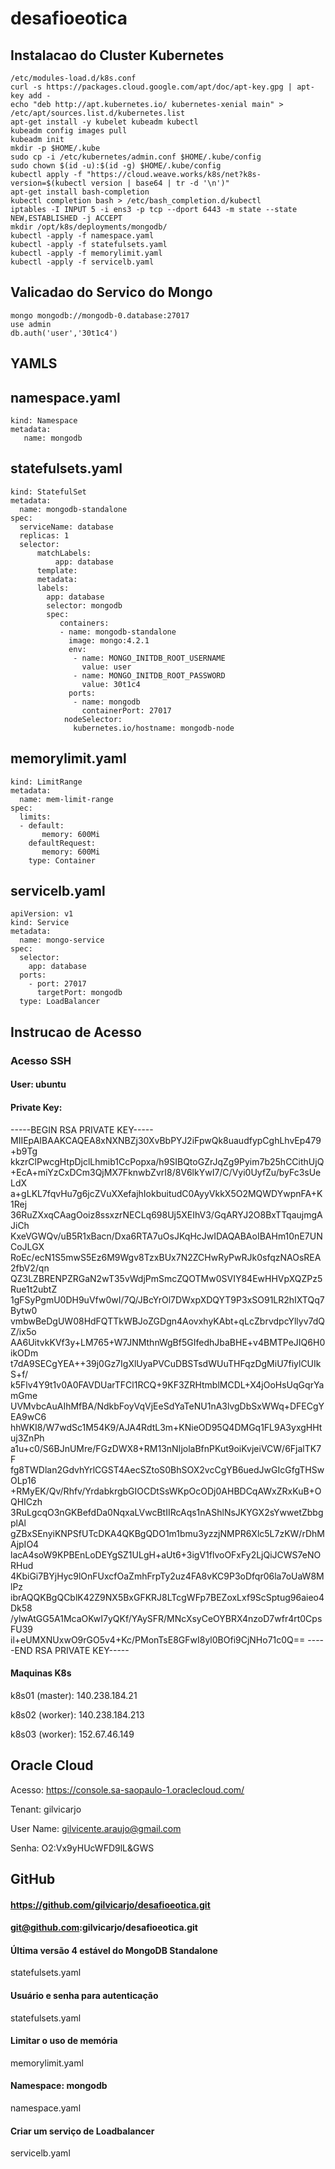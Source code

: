 # desafioeotica

Instalacao do Cluster Kubernetes
-------------------------------------------------------------------------------
```
/etc/modules-load.d/k8s.conf
curl -s https://packages.cloud.google.com/apt/doc/apt-key.gpg | apt-key add -
echo "deb http://apt.kubernetes.io/ kubernetes-xenial main" > /etc/apt/sources.list.d/kubernetes.list
apt-get install -y kubelet kubeadm kubectl
kubeadm config images pull
kubeadm init
mkdir -p $HOME/.kube
sudo cp -i /etc/kubernetes/admin.conf $HOME/.kube/config
sudo chown $(id -u):$(id -g) $HOME/.kube/config
kubectl apply -f "https://cloud.weave.works/k8s/net?k8s-version=$(kubectl version | base64 | tr -d '\n')"
apt-get install bash-completion
kubectl completion bash > /etc/bash_completion.d/kubectl
iptables -I INPUT 5 -i ens3 -p tcp --dport 6443 -m state --state NEW,ESTABLISHED -j ACCEPT
mkdir /opt/k8s/deployments/mongodb/
kubectl -apply -f namespace.yaml
kubectl -apply -f statefulsets.yaml
kubectl -apply -f memorylimit.yaml
kubectl -apply -f servicelb.yaml
```

Valicadao do Servico do Mongo
-------------------------------------------------------------------------------

```kubectl exec -it mongodb-0 sh
mongo mongodb://mongodb-0.database:27017
use admin
db.auth('user','30t1c4')
```

YAMLS
-------------------------------------------------------------------------------

## namespace.yaml

```apiVersion: v1
kind: Namespace
metadata:
   name: mongodb
```

## statefulsets.yaml

```apiVersion: v1
kind: StatefulSet
metadata:
  name: mongodb-standalone
spec:
  serviceName: database
  replicas: 1
  selector:
      matchLabels:
          app: database
      template:
      metadata:
      labels:
        app: database
        selector: mongodb
        spec:
           containers:
           - name: mongodb-standalone
             image: mongo:4.2.1
             env:
              - name: MONGO_INITDB_ROOT_USERNAME
                value: user
              - name: MONGO_INITDB_ROOT_PASSWORD
                value: 30t1c4
             ports:
              - name: mongodb
                containerPort: 27017
            nodeSelector:
              kubernetes.io/hostname: mongodb-node
```

## memorylimit.yaml

```apiVersion: v1
kind: LimitRange
metadata:
  name: mem-limit-range
spec:
  limits:
  - default:
       memory: 600Mi
    defaultRequest:
       memory: 600Mi
    type: Container
```

## servicelb.yaml

```
apiVersion: v1
kind: Service
metadata:
  name: mongo-service
spec:
  selector:
    app: database
  ports:
    - port: 27017
      targetPort: mongodb
  type: LoadBalancer
  ```

Instrucao de Acesso
-------------------------------------------------------------------------------

### Acesso SSH

#### User: ubuntu
#### Private Key:

-----BEGIN RSA PRIVATE KEY-----
MIIEpAIBAAKCAQEA8xNXNBZj30XvBbPYJ2iFpwQk8uaudfypCghLhvEp479+b9Tg
kkzrClPwcgHtpDjclLhmib1CcPopxa/h9SIBQtoGZrJqZg9Pyim7b25hCCithUjQ
+EcA+miYzCxDCm3QjMX7FknwbZvrI8/8V6lkYwI7/C/Vyi0UyfZu/byFc3sUeLdX
a+gLKL7fqvHu7g6jcZVuXXefajhIokbuitudC0AyyVkkX5O2MQWDYwpnFA+K1Rej
36RuZXxqCAagOoiz8ssxzrNECLq698Uj5XEIhV3/GqARYJ2O8BxTTqaujmgAJiCh
KxeVGWQv/uB5R1xBacn/Dxa6RTA7uOsJKqHcJwIDAQABAoIBAHm10nE7UNCoJLGX
RoEc/ecN1S5mwS5Ez6M9Wgv8TzxBUx7N2ZCHwRyPwRJk0sfqzNAOsREA2fbV2/qn
QZ3LZBRENPZRGaN2wT35vWdjPmSmcZQOTMw0SVIY84EwHHVpXQZPz5Rue1t2ubtZ
1gFSyPgmU0DH9uVfw0wI/7Q/JBcYrOl7DWxpXDQYT9P3xSO91LR2hIXTQq7Bytw0
vmbwBeDgUW08HdFQTTkWBJoZGDgn4AovxhyKAbt+qLcZbrvdpcYllyv7dQZ/ix5o
AA6UitvkKVf3y+LM765+W7JNMthnWgBf5GIfedhJbaBHE+v4BMTPeJIQ6H0ikODm
t7dA9SECgYEA++39j0Gz7IgXlUyaPVCuDBSTsdWUuTHFqzDgMiU7fiylCUIkS+f/
k5Flv4Y9t1v0A0FAVDUarTFCl1RCQ+9KF3ZRHtmblMCDL+X4jOoHsUqGqrYamGme
UVMvbcAuAIhMfBA/NdkbFoyVqVjEeSdYaTeNU1nA3lvgDbSxWWq+DFECgYEA9wC6
hhWKI8/W7wdSc1M54K9/AJA4RdtL3m+KNieOD95Q4DMGq1FL9A3yxgHHtuj3ZnPh
a1u+c0/S6BJnUMre/FGzDWX8+RM13nNIjolaBfnPKut9oiKvjeiVCW/6FjalTK7F
fg8TWDlan2GdvhYrlCGST4AecSZtoS0BhSOX2vcCgYB6uedJwGIcGfgTHSwOLp16
+RMyEK/Qv/Rhfv/YrdabkrgbGIOCDtSsWKpOcODj0AHBDCqAWxZRxKuB+OQHICzh
3RuLgcqO3nGKBefdDa0NqxaLVwcBtIIRcAqs1nAShlNsJKYGX2sYwwetZbbgplAl
gZBxSEnyiKNPSfUTcDKA4QKBgQDO1m1bmu3yzzjNMPR6Xlc5L7zKW/rDhMAjpIO4
lacA4soW9KPBEnLoDEYgSZ1ULgH+aUt6+3igV1flvoOFxFy2LjQiJCWS7eNORHud
4KbiGi7BYjHyc9lOnFUxcfOaZmhFrpTy2uz4FA8vKC9P3oDfqr06la7oUaW8MlPz
ibrAQQKBgQCblK42Z9NX5BxGFKRJ8LTcgWFp7BEZoxLxf9ScSptug96aieo4Dk58
/ylwAtGG5A1McaOKwI7yQKf/YAySFR/MNcXsyCeOYBRX4nzoD7wfr4rt0CpsFU39
il+eUMXNUxwO9rGO5v4+Kc/PMonTsE8GFwI8yl0BOfi9CjNHo71c0Q==
-----END RSA PRIVATE KEY-----

#### Maquinas K8s

k8s01 (master): 140.238.184.21

k8s02 (worker): 140.238.184.213

k8s03 (worker): 152.67.46.149

Oracle Cloud
-------------------------------------------------------------------------------

Acesso: https://console.sa-saopaulo-1.oraclecloud.com/

Tenant: gilvicarjo

User Name: gilvicente.araujo@gmail.com

Senha: O2:Vx9yHUcWFD9lL&GWS

GitHub
-------------------------------------------------------------------------------

#### https://github.com/gilvicarjo/desafioeotica.git 
#### git@github.com:gilvicarjo/desafioeotica.git

#### Última versão 4 estável do MongoDB Standalone

statefulsets.yaml
 
#### Usuário e senha para autenticação

statefulsets.yaml

#### Limitar o uso de memória

memorylimit.yaml

#### Namespace: mongodb
  
namespace.yaml

#### Criar um serviço de Loadbalancer

servicelb.yaml




